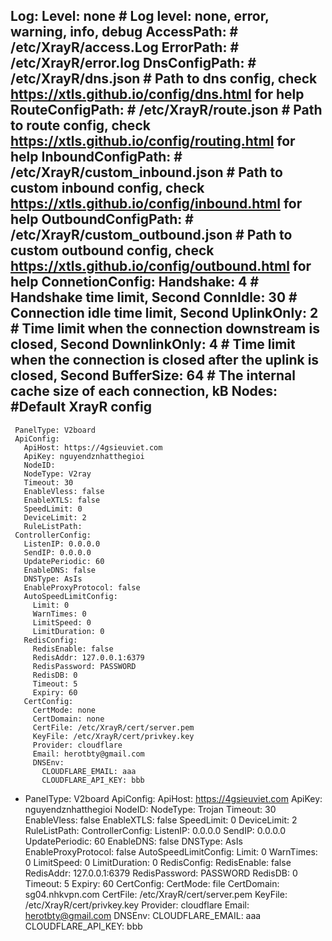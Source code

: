 Log:
  Level: none # Log level: none, error, warning, info, debug
  AccessPath: # /etc/XrayR/access.Log
  ErrorPath: # /etc/XrayR/error.log
DnsConfigPath: # /etc/XrayR/dns.json # Path to dns config, check https://xtls.github.io/config/dns.html for help
RouteConfigPath: # /etc/XrayR/route.json # Path to route config, check https://xtls.github.io/config/routing.html for help
InboundConfigPath: # /etc/XrayR/custom_inbound.json # Path to custom inbound config, check https://xtls.github.io/config/inbound.html for help
OutboundConfigPath: # /etc/XrayR/custom_outbound.json # Path to custom outbound config, check https://xtls.github.io/config/outbound.html for help
ConnetionConfig:
  Handshake: 4 # Handshake time limit, Second
  ConnIdle: 30 # Connection idle time limit, Second
  UplinkOnly: 2 # Time limit when the connection downstream is closed, Second
  DownlinkOnly: 4 # Time limit when the connection is closed after the uplink is closed, Second
  BufferSize: 64 # The internal cache size of each connection, kB
Nodes: #Default XrayR config
   -
     PanelType: V2board
     ApiConfig:
       ApiHost: https://4gsieuviet.com
       ApiKey: nguyendznhatthegioi
       NodeID: 
       NodeType: V2ray
       Timeout: 30
       EnableVless: false
       EnableXTLS: false
       SpeedLimit: 0
       DeviceLimit: 2
       RuleListPath:
     ControllerConfig:
       ListenIP: 0.0.0.0
       SendIP: 0.0.0.0
       UpdatePeriodic: 60
       EnableDNS: false
       DNSType: AsIs
       EnableProxyProtocol: false
       AutoSpeedLimitConfig:
         Limit: 0
         WarnTimes: 0
         LimitSpeed: 0
         LimitDuration: 0
       RedisConfig:
         RedisEnable: false
         RedisAddr: 127.0.0.1:6379
         RedisPassword: PASSWORD
         RedisDB: 0
         Timeout: 5
         Expiry: 60
       CertConfig:
         CertMode: none
         CertDomain: none
         CertFile: /etc/XrayR/cert/server.pem
         KeyFile: /etc/XrayR/cert/privkey.key
         Provider: cloudflare
         Email: herotbty@gmail.com
         DNSEnv:
           CLOUDFLARE_EMAIL: aaa
           CLOUDFLARE_API_KEY: bbb
   -
     PanelType: V2board
     ApiConfig:
       ApiHost: https://4gsieuviet.com
       ApiKey: nguyendznhatthegioi
       NodeID: 
       NodeType: Trojan
       Timeout: 30
       EnableVless: false
       EnableXTLS: false
       SpeedLimit: 0
       DeviceLimit: 2
       RuleListPath:
     ControllerConfig:
       ListenIP: 0.0.0.0
       SendIP: 0.0.0.0
       UpdatePeriodic: 60
       EnableDNS: false
       DNSType: AsIs
       EnableProxyProtocol: false
       AutoSpeedLimitConfig:
         Limit: 0
         WarnTimes: 0
         LimitSpeed: 0
         LimitDuration: 0
       RedisConfig:
         RedisEnable: false
         RedisAddr: 127.0.0.1:6379
         RedisPassword: PASSWORD
         RedisDB: 0
         Timeout: 5
         Expiry: 60
       CertConfig:
         CertMode: file
         CertDomain: sg04.nhkvpn.com
         CertFile: /etc/XrayR/cert/server.pem
         KeyFile: /etc/XrayR/cert/privkey.key
         Provider: cloudflare
         Email: herotbty@gmail.com
         DNSEnv:
           CLOUDFLARE_EMAIL: aaa
           CLOUDFLARE_API_KEY: bbb
